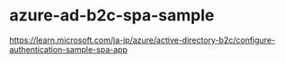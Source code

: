 # azure-ad-b2c-spa-sample
https://learn.microsoft.com/ja-jp/azure/active-directory-b2c/configure-authentication-sample-spa-app
